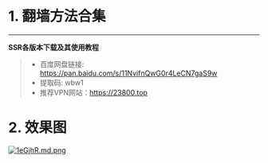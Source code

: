 # 1. 翻墙方法合集

---

**SSR各版本下载及其使用教程**
>+ 百度网盘链接: https://pan.baidu.com/s/11NvifnQwG0r4LeCN7gaS9w 
>+ 提取码: wbw1
>+ 推荐VPN网站：https://23800.top

# 2. 效果图
[![1eGjhR.md.png](https://s2.ax1x.com/2020/01/25/1eGjhR.md.png)](https://imgchr.com/i/1eGjhR)

